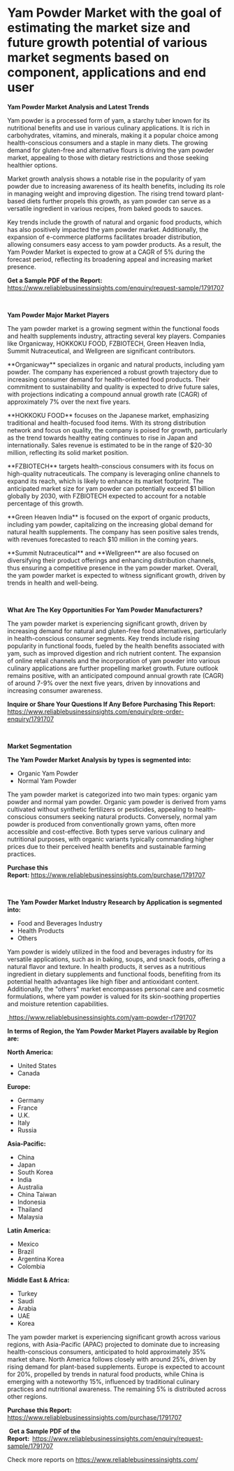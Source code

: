 <p><h1>Yam Powder Market with the goal of estimating the market size and future growth potential of various market segments based on component, applications and end user</h1></p><p><strong>Yam Powder Market Analysis and Latest Trends</strong></p>
<p><p>Yam powder is a processed form of yam, a starchy tuber known for its nutritional benefits and use in various culinary applications. It is rich in carbohydrates, vitamins, and minerals, making it a popular choice among health-conscious consumers and a staple in many diets. The growing demand for gluten-free and alternative flours is driving the yam powder market, appealing to those with dietary restrictions and those seeking healthier options. </p><p>Market growth analysis shows a notable rise in the popularity of yam powder due to increasing awareness of its health benefits, including its role in managing weight and improving digestion. The rising trend toward plant-based diets further propels this growth, as yam powder can serve as a versatile ingredient in various recipes, from baked goods to sauces.</p><p>Key trends include the growth of natural and organic food products, which has also positively impacted the yam powder market. Additionally, the expansion of e-commerce platforms facilitates broader distribution, allowing consumers easy access to yam powder products. As a result, the Yam Powder Market is expected to grow at a CAGR of 5% during the forecast period, reflecting its broadening appeal and increasing market presence.</p></p>
<p><strong>Get a Sample PDF of the Report:&nbsp;</strong> <a href="https://www.reliablebusinessinsights.com/enquiry/request-sample/1791707?utm_campaign=2820&utm_medium=2&utm_source=Github&utm_content=ia&utm_term=07042025&utm_id=yam-powder">https://www.reliablebusinessinsights.com/enquiry/request-sample/1791707</a></p>
<p>&nbsp;</p>
<p><strong>Yam Powder Major Market Players</strong></p>
<p><p>The yam powder market is a growing segment within the functional foods and health supplements industry, attracting several key players. Companies like Organicway, HOKKOKU FOOD, FZBIOTECH, Green Heaven India, Summit Nutraceutical, and Wellgreen are significant contributors.</p><p>**Organicway** specializes in organic and natural products, including yam powder. The company has experienced a robust growth trajectory due to increasing consumer demand for health-oriented food products. Their commitment to sustainability and quality is expected to drive future sales, with projections indicating a compound annual growth rate (CAGR) of approximately 7% over the next five years.</p><p>**HOKKOKU FOOD** focuses on the Japanese market, emphasizing traditional and health-focused food items. With its strong distribution network and focus on quality, the company is poised for growth, particularly as the trend towards healthy eating continues to rise in Japan and internationally. Sales revenue is estimated to be in the range of $20-30 million, reflecting its solid market position.</p><p>**FZBIOTECH** targets health-conscious consumers with its focus on high-quality nutraceuticals. The company is leveraging online channels to expand its reach, which is likely to enhance its market footprint. The anticipated market size for yam powder can potentially exceed $1 billion globally by 2030, with FZBIOTECH expected to account for a notable percentage of this growth.</p><p>**Green Heaven India** is focused on the export of organic products, including yam powder, capitalizing on the increasing global demand for natural health supplements. The company has seen positive sales trends, with revenues forecasted to reach $10 million in the coming years.</p><p>**Summit Nutraceutical** and **Wellgreen** are also focused on diversifying their product offerings and enhancing distribution channels, thus ensuring a competitive presence in the yam powder market. Overall, the yam powder market is expected to witness significant growth, driven by trends in health and well-being.</p></p>
<p>&nbsp;</p>
<p><strong>What Are The Key Opportunities For Yam Powder Manufacturers?</strong></p>
<p><p>The yam powder market is experiencing significant growth, driven by increasing demand for natural and gluten-free food alternatives, particularly in health-conscious consumer segments. Key trends include rising popularity in functional foods, fueled by the health benefits associated with yam, such as improved digestion and rich nutrient content. The expansion of online retail channels and the incorporation of yam powder into various culinary applications are further propelling market growth. Future outlook remains positive, with an anticipated compound annual growth rate (CAGR) of around 7-9% over the next five years, driven by innovations and increasing consumer awareness.</p></p>
<p><strong>Inquire or Share Your Questions If Any Before Purchasing This Report:</strong> <a href="https://www.reliablebusinessinsights.com/enquiry/pre-order-enquiry/1791707?utm_campaign=2820&utm_medium=2&utm_source=Github&utm_content=ia&utm_term=07042025&utm_id=yam-powder">https://www.reliablebusinessinsights.com/enquiry/pre-order-enquiry/1791707</a></p>
<p>&nbsp;</p>
<p><strong>Market Segmentation</strong></p>
<p><strong>The Yam Powder Market Analysis by types is segmented into:</strong></p>
<p><ul><li>Organic Yam Powder</li><li>Normal Yam Powder</li></ul></p>
<p><p>The yam powder market is categorized into two main types: organic yam powder and normal yam powder. Organic yam powder is derived from yams cultivated without synthetic fertilizers or pesticides, appealing to health-conscious consumers seeking natural products. Conversely, normal yam powder is produced from conventionally grown yams, often more accessible and cost-effective. Both types serve various culinary and nutritional purposes, with organic variants typically commanding higher prices due to their perceived health benefits and sustainable farming practices.</p></p>
<p><strong>Purchase this Report:&nbsp;</strong><a href="https://www.reliablebusinessinsights.com/purchase/1791707?utm_campaign=2820&utm_medium=2&utm_source=Github&utm_content=ia&utm_term=07042025&utm_id=yam-powder">https://www.reliablebusinessinsights.com/purchase/1791707</a></p>
<p>&nbsp;</p>
<p><strong>The Yam Powder Market Industry Research by Application is segmented into:</strong></p>
<p><ul><li>Food and Beverages Industry</li><li>Health Products</li><li>Others</li></ul></p>
<p><p>Yam powder is widely utilized in the food and beverages industry for its versatile applications, such as in baking, soups, and snack foods, offering a natural flavor and texture. In health products, it serves as a nutritious ingredient in dietary supplements and functional foods, benefiting from its potential health advantages like high fiber and antioxidant content. Additionally, the "others" market encompasses personal care and cosmetic formulations, where yam powder is valued for its skin-soothing properties and moisture retention capabilities.</p></p>
<p><a href="https://www.reliablebusinessinsights.com/yam-powder-r1791707?utm_campaign=2820&utm_medium=2&utm_source=Github&utm_content=ia&utm_term=07042025&utm_id=yam-powder">&nbsp;https://www.reliablebusinessinsights.com/yam-powder-r1791707</a></p>
<p><strong>In terms of Region, the Yam Powder Market Players available by Region are:</strong></p>
<p>
    <p> <strong> North America: </strong>
        <ul>
            <li>United States</li>
            <li>Canada</li>
        </ul>
        </p> 
    <p> <strong> Europe: </strong>
        <ul>
            <li>Germany</li>
            <li>France</li>
            <li>U.K.</li>
            <li>Italy</li>
            <li>Russia</li>
        </ul>
        </p> 
    <p> <strong> Asia-Pacific: </strong>
        <ul>
            <li>China</li>
            <li>Japan</li>
            <li>South Korea</li>
            <li>India</li>
            <li>Australia</li>
            <li>China Taiwan</li>
            <li>Indonesia</li>
            <li>Thailand</li>
            <li>Malaysia</li>
        </ul>
        </p> 
    <p> <strong> Latin America: </strong>
        <ul>
            <li>Mexico</li>
            <li>Brazil</li>
            <li>Argentina Korea</li>
            <li>Colombia</li>
        </ul>
        </p> 
    <p> <strong> Middle East & Africa: </strong>
        <ul>
            <li>Turkey</li>
            <li>Saudi</li>
            <li>Arabia</li>
            <li>UAE</li>
            <li>Korea</li>
        </ul>
    </p>
    </p>
<p><p>The yam powder market is experiencing significant growth across various regions, with Asia-Pacific (APAC) projected to dominate due to increasing health-conscious consumers, anticipated to hold approximately 35% market share. North America follows closely with around 25%, driven by rising demand for plant-based supplements. Europe is expected to account for 20%, propelled by trends in natural food products, while China is emerging with a noteworthy 15%, influenced by traditional culinary practices and nutritional awareness. The remaining 5% is distributed across other regions.</p></p>
<p><strong>Purchase this Report: </strong><a href="https://www.reliablebusinessinsights.com/purchase/1791707?utm_campaign=2820&utm_medium=2&utm_source=Github&utm_content=ia&utm_term=07042025&utm_id=yam-powder">https://www.reliablebusinessinsights.com/purchase/1791707</a></p>
<p>&nbsp;<strong>Get a Sample PDF of the Report:&nbsp;&nbsp;</strong><a href="https://www.reliablebusinessinsights.com/enquiry/request-sample/1791707?utm_campaign=2820&utm_medium=2&utm_source=Github&utm_content=ia&utm_term=07042025&utm_id=yam-powder">https://www.reliablebusinessinsights.com/enquiry/request-sample/1791707</a></p>
<p><strong></strong></p>
<p>Check more reports on <a href="https://www.reliablebusinessinsights.com/?utm_campaign=2820&utm_medium=2&utm_source=Github&utm_content=ia&utm_term=07042025&utm_id=yam-powder">https://www.reliablebusinessinsights.com/</a></p>